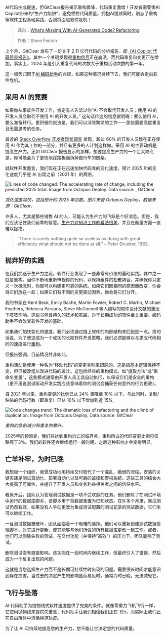 <!--
title: AI生成代码缺失了什么？重构
cover: https://cdn.thenewstack.io/media/2025/03/d7790286-refactoring1.jpg
summary: AI代码生成提速，但GitClear报告揭示重构骤降，代码重复激增！开发者需警惕AI Copilot带来的“生产力陷阱”，避免牺牲代码质量。拥抱AI提效同时，别忘了重构等软件工程基础实践，否则将面临软件危机！
-->

AI代码生成提速，但GitClear报告揭示重构骤降，代码重复激增！开发者需警惕AI Copilot带来的“生产力陷阱”，避免牺牲代码质量。拥抱AI提效同时，别忘了重构等软件工程基础实践，否则将面临软件危机！

> 译自：[What’s Missing With AI-Generated Code? Refactoring](https://thenewstack.io/whats-missing-with-ai-generated-code-refactoring/)
> 
> 作者：Steve Fenton

上个月，GitClear 发布了一份关于 2.11 亿行代码的分析报告，即[《AI Copilot 代码质量报告》](https://gitclear-public.s3.us-west-2.amazonaws.com/AI-Copilot-Code-Quality-2025.pdf)。其中一个关键发现是[重构信号](https://thenewstack.io/is-this-the-end-of-data-refactoring/)正在崩溃，而代码重复和变更正在增加。事实上，2024 年是引入重复代码的次数大于重构活动次数的第一年。

这一趋势归因于[AI 编码助手](https://thenewstack.io/ai-code-assistants-are-moving-beyond-auto-complete-heres-whats-next/)的兴起，如果这种情况持续下去，我们可能会走向软件危机。

## 采用 AI 的竞赛

如果你从事软件开发工作，肯定有人告诉过你“AI 不会取代开发人员；使用 AI 的开发人员会取代不使用 AI 的开发人员。” 这句话传达的信息很明确：要么使用 AI，要么准备转行。更积极的说法是，我们可以消除繁琐的工作——那些需要高度重复且无需思考的任务。

最近的 [Stack Overflow 开发者现状调查](https://survey.stackoverflow.co/2024/ai) 发现，超过 60% 的开发人员现在正在使用 AI 作为其工作的一部分，并且有更多的人计划这样做。采用 AI 的主要动机是提高生产力。正如 GitClear 报告显示的那样，想要提高生产力的一个巨大缺点是，你可能会为了更快地踩踏板而拆掉自行车的链条。

就软件开发而言，我们现在正在迅速加快代码库的变化速度。预计 2025 年的变化速度几乎是 AI 出现之前（2021 年）的两倍。

![Lines of code changed: The accelerating rate of change, including the predicted 2025 total. Image from Octopus Deploy. Data source: , GitClear](https://cdn.thenewstack.io/media/2025/03/502debee-image1-1024x682.png)

*变化速度加快，包括预计的 2025 年总数。图片来自 Octopus Deploy。数据来源：GitClear。*

许多人，尤其是那些销售 AI 的人，可能认为生产力的飞跃是个好消息。但是，我们应该记住我们前辈的智慧。[生产力对知识工作的看法很差](https://thenewstack.io/poorly-designed-rewards-crush-improvement-efforts/)，并且在衡量方面一直难以捉摸。

> “There is surely nothing quite so useless as doing with great efficiency what should not be done at all.” – Peter Drucker, 1963.

## 抛弃好的实践

在我们痴迷于生产力之前，软件行业发现了一些非常有价值的基础实践。其中之一就是重构。当你不断地重新审视你的代码，以保持组件的松散耦合，并确保你只定义一次概念时，你就可以构建更可靠的系统。如果它们因相同的原因而改变，你会将它们放在一起；如果它们有不同的变更驱动因素，你会将它们分开。

我的书架在 Kent Beck, Emily Bache, Martin Fowler, Robert C. Martin, Michael Feathers, Rebecca Parsons, Steve McConnell 等人编写的软件设计文献的重压下吱吱作响。这些书包含持久的技术和实践，对于长期成功的软件至关重要。编码助手不会改变软件开发的基础。

如果我们加快变化的速度，我们必须通过跟上软件的内部结构来匹配这一点。换句话说，为了使这成为一个成功的长期软件开发策略，我们必须能够以与更改代码相同的速度进行[重构](https://thenewstack.io/refactoring-is-not-bad-until-it-is/)。

但报告强调，目前情况并非如此。

重构活动是使用一种名为“移动代码”的变更类别来跟踪的。这是指基本逻辑保持不变，但已被改组以改进代码的设计。这包括经典的重构模式，如“提取方法”或“重命名变量”，这些模式通常由开发人员工具自动执行，以保证它们是安全的重构（更不用说测试驱动开发实践应该意味着你的测试会捕获任何意外的行为更改）。

自 2021 年以来，重构变更的比例已从 24% 骤降至 10% 以下。与此同时，复制/粘贴的代码行数（即重复）已从 10% 以下增加到近 15%。

![Code changes trend: The dramatic loss of refactoring and the climb of duplication. Image from Octopus Deploy. Data source: GitClear](https://cdn.thenewstack.io/media/2025/03/4988f93e-image2-1024x682.png)

*重构的急剧减少和重复的攀升。*

2025年的预测是，我们将达到重构消亡的临界点，重构所占的代码变更比例将仅略高于3%。我们的软件还会继续运行一段时间，之后这种影响才会变得明显。

## 亡羊补牢，为时已晚

我想起一个组织，我曾成功地用持续交付取代了一个混乱、脆弱的流程。安装的关键实践是测试自动化、部署自动化以及可靠的监控和警报系统。这些工具的结合大大提高了可靠性，并提升了开发人员和业务利益相关者之间的信任水平。

我离开后，团队认为管理测试数据是一项不受欢迎的任务。他们删除了在测试环境中运行的数据库脚本，该脚本用于将数据重置为已知状态。在许多个月里，集成测试仍然有效，如果没有人手动更改为集成测试配置的测试记录的测试数据，它们本可以继续工作。

一旦测试数据被破坏，团队面临着一个艰难的选择。他们可以重新创建测试数据管理脚本，对其进行更新，使其能够与他们所做的所有数据库更改一起工作。或者，他们可以删除失败的测试。在交付功能（并保持“高效”）的压力下，团队删除了测试。

删除测试没有直接影响。该功能在一段时间内继续工作，但最终引入了错误，然后成为一个反复出现的问题。

这就是当您选择生产力而不是长期可持续性时出现的问题。需要很长时间才能意识到存在损害。当过去的决定产生的影响显而易见时，通常为时已晚，无法减轻它。

## 飞行与坠落

AI 代码助手为抛物线式软件速度提供了完美的条件。就像零重力飞机飞行一样，它使用抛物线来提供失重感，代码助手让我们相信我们正在飞行，而实际上我们正在自由落体中遵循弹道轨迹。

为了让 AI 可持续地提高您的生产力，您不能让它决定您的代码质量。